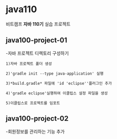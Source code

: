 # java110

비트캠프 **자바 110기** 실습 프로젝트

## java100-project-01
-자바 프로젝트 디렉토리 구성하기

```
1)자바 프로젝트 폴더 생성

2)'gradle init --type java-application' 실행

3)*build.gradle* 파일에 'id 'eclipse''플러그인 추가

4)'gradle eclipse'실행하여 이클립스 설정 파일을 생성

5)이클립스로 프로젝트를 임포트
```

## java100-project-02
-회원정보를 관리하는 기능 추가